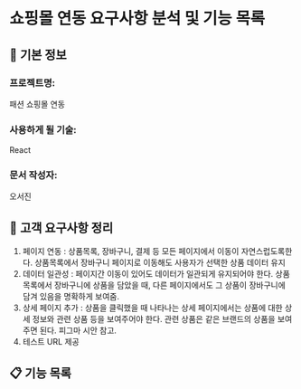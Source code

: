 # 쇼핑몰 연동 요구사항 분석 및 기능 목록

## 📌 기본 정보
### 프로젝트명: 
패션 쇼핑몰 연동 

### 사용하게 될 기술: 
React

### 문서 작성자: 
오서진

## 📝 고객 요구사항 정리
1. 페이지 연동 : 상품목록, 장바구니, 결제 등 모든 페이지에서 이동이 자연스럽도록한다. 상품목록에서 장바구니 페이지로 이동해도 사용자가 선택한 상품 데이터 유지
2. 데이터 일관성 : 페이지간 이동이 있어도 데이터가 일관되게 유지되어야 한다. 상품 목록에서 장바구니에 상품을 담았을 때, 다른 페이지에서도 그 상품이 장바구니에 담겨 있음을 명확하게 보여줌.
3. 상세 페이지 추가 : 상품을 클릭했을 때 나타나는 상세 페이지에서는 상품에 대한 상세 정보와 관련 상품 등을 보여주어야 한다. 관련 상품은 같은 브랜드의 상품을 보여주면 된다. 피그마 시안 참고.
4. 테스트 URL 제공

## 📋 기능 목록